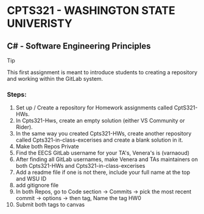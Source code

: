 # CPTS321 - WASHINGTON STATE UNIVERISTY 
## C# - Software Engineering Principles

> [!TIP]
> This first assignment is meant to introduce students to creating a repository and working within the GitLab system.


### Steps: 
1. Set up / Create a repository for Homework assignments called CptS321-HWs. 
2. In Cpts321-Hws, create an empty solution (either VS Community or Rider). 
3. In the same way you created Cpts321-HWs, create another repository called Cpts321-in-class-excerises and create a blank solution in it.
4. Make both Repos Private
5. Find the EECS GitLab username for your TA's, Venera's is (varnaoud)
6. After finding all GitLab usernames, make Venera and TAs maintainers on both Cpts321-HWs and Cpts321-in-class-excerises
7. Add a readme file if one is not there, include your full name at the top and WSU ID
8. add gitignore file
9. In both Repos, go to Code section -> Commits -> pick the most recent commit -> options -> then tag, Name the tag HW0
10. Submit both tags to canvas
